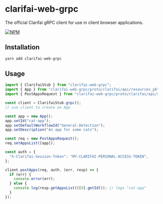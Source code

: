 # clarifai-web-grpc

The official Clarifai gRPC client for use in client browser applications.

[![NPM](https://nodei.co/npm/clarifai-web-grpc.png?downloads=true)](https://www.npmjs.com/package/clarifai-web-grpc)

## Installation

```bash
yarn add clarifai-web-grpc
```

## Usage

```ts
import { ClarifaiStub } from "clarifai-web-grpc";
import { App } from "clarifai-web-grpc/proto/clarifai/api/resources_pb";
import { PostAppsRequest } from "clarifai-web-grpc/proto/clarifai/api/service_pb";

const client = ClarifaiStub.grpc();
// use client to create an App

const app = new App();
app.setId("cat-app");
app.setDefaultWorkflowId("General-Detection");
app.setDescription("An app for some cats");

const req = new PostAppsRequest();
req.setAppsList([app]);

const auth = {
  "X-Clarifai-Session-Token": "MY-CLARIFAI-PERSONAL-ACCESS-TOKEN",
};

client.postApps(req, auth, (err, resp) => {
  if (err) {
    console.error(err);
  } else {
    console.log(resp.getAppsList()[0].getId()); // logs "cat-app"
  }
});
```
